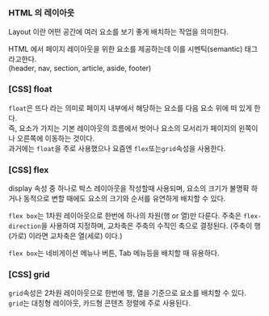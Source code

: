 ### HTML 의 레이아웃
Layout 이란 어떤 공간에 여러 요소를 보기 좋게 배치하는 작업을 의미한다.<br>

HTML 에서 페이지 레이아웃을 위한 요소를 제공하는데 이를 시멘틱(semantic) 태그 라고한다.<br>(header, nav, section, article, aside, footer)

### [CSS] float
`float`은 뜨다 라는 의미로 페이지 내부에서 해당하는 요소를 다음 요소 위에 떠 있게 한다.<br>즉, 요소가 가지는 기본 레이아웃의 흐름에서 벗어나 요소의 모서리가 페이지의 왼쪽이나 오른쪽에 이동하는 것이다.<br>
과거에는 `float`을 주로 사용했으나 요즘엔 `flex`또는`grid`속성을 사용한다.

### [CSS] flex
display 속성 중 하나로 박스 레이아웃을 작성할때 사용되며, 요소의 크기가 불명확 하거나 동적으로 변할 때에도 요소의 크기와 순서를 유연하게 배치할 수 있다.<br>

`flex box`는 1차원 레이아웃으로 한번에 하나의 차원(행 or 열)만 다룬다.
주축은 `flex-direction`을 사용하여 지정하며, 교차축은 주축의 수직인 축으로 결정된다. (주축이 행(가로) 이라면 교차축은 열(세로) 이다.)

`flex box`는 네비게이션 메뉴나 버튼, Tab 메뉴등을 배치할 때 유용하다.

### [CSS] grid
`grid`속성은 2차원 레이아웃으로 한번에 행, 열을 기준으로 요소를 배치할 수 있다.<br>
`grid`는 대칭형 레이아웃, 카드형 콘텐츠 정렬에 주로 사용된다.